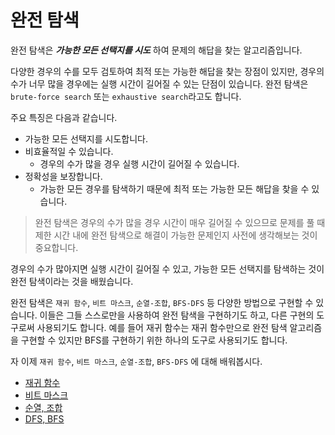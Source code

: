 # 완전 탐색

완전 탐색은 ***가능한 모든 선택지를 시도*** 하여 문제의 해답을 찾는 알고리즘입니다.

다양한 경우의 수를 모두 검토하여 최적 또는 가능한 해답을 찾는 장점이 있지만, 경우의 수가 너무 많을 경우에는 실행 시간이 길어질 수 있는 단점이 있습니다. 완전 탐색은 `brute-force search`
또는 `exhaustive search`라고도 합니다.

주요 특징은 다음과 같습니다.

- 가능한 모든 선택지를 시도합니다.
- 비효율적일 수 있습니다.
    - 경우의 수가 많을 경우 실행 시간이 길어질 수 있습니다.
- 정확성을 보장합니다.
    - 가능한 모든 경우를 탐색하기 때문에 최적 또는 가능한 모든 해답을 찾을 수 있습니다.

> 완전 탐색은 경우의 수가 많을 경우 시간이 매우 길어질 수 있으므로
> 문제를 풀 때 제한 시간 내에 완전 탐색으로 해결이 가능한 문제인지
> 사전에 생각해보는 것이 중요합니다.

경우의 수가 많아지면 실행 시간이 길어질 수 있고, 가능한 모든 선택지를 탐색하는 것이 완전 탐색이라는 것을 배웠습니다.

완전 탐색은 `재귀 함수`, `비트 마스크`, `순열-조합`, `BFS-DFS` 등 다양한 방법으로 구현할 수 있습니다. 이들은 그들 스스로만을 사용하여 완전 탐색을 구현하기도 하고, 다른 구현의 도구로써 사용되기도
합니다. 예를 들어 재귀 함수는 재귀 함수만으로 완전 탐색 알고리즘을 구현할 수 있지만 BFS를 구현하기 위한 하나의 도구로 사용되기도 합니다.

자 이제 `재귀 함수`, `비트 마스크`, `순열-조합`, `BFS-DFS` 에 대해 배워봅시다.

- [재귀 함수](https://github.com/haeseong123/algorithm/blob/main/brute_force/recursive/recursive.md)
- [비트 마스크](https://github.com/haeseong123/algorithm/blob/main/brute_force/bitmask/bitmask.md)
- [순열, 조합](https://github.com/haeseong123/algorithm/blob/main/brute_force/perm_comb/perm_comb.md)
- [DFS, BFS](https://github.com/haeseong123/algorithm/blob/main/brute_force/dfs_bfs/dfs_bfs.md)

